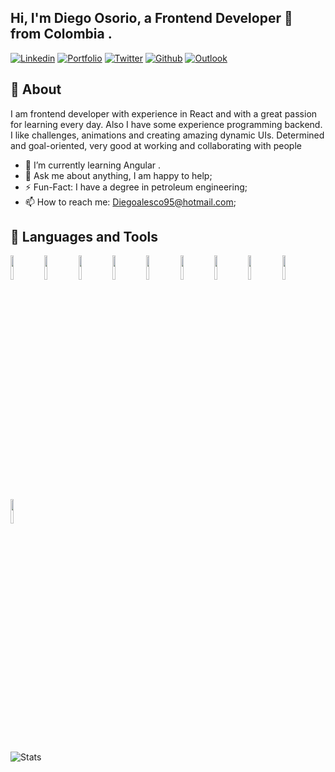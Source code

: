 ## Hi, I'm Diego Osorio, a Frontend Developer 🚀 from Colombia .

[![Linkedin](https://img.shields.io/badge/-LinkedIn-blue?style=flat&logo=Linkedin&logoColor=white)](https://www.linkedin.com/in/diegoalesco95/) [![Portfolio](https://img.shields.io/badge/-Portfolio-black?style=flat&logo=react&logoColor=white)](https://portfolio.diegoalesco95.vercel.app/) [![Twitter](https://img.shields.io/badge/-Twitter-00acee?style=flat&logo=Twitter&logoColor=white)](https://twitter.com/Diegoalesco95) [![Github](https://img.shields.io/badge/-Github-000?style=flat&logo=Github&logoColor=white)](https://github.com/Diegoalesco95) [![Outlook](https://img.shields.io/badge/-Outlook-0078D4?style=flat&logo=Microsoft-Outlook&logoColor=white)](mailto:diegoalesco95@hotmail.com)

## 🧐 About

I am  frontend developer with experience in React and with a great passion for learning every day. Also I have some experience programming backend. I like challenges, animations and creating amazing dynamic UIs. Determined and goal-oriented, very good at working and collaborating with people

- 🌱 I’m currently learning Angular .
- 💬 Ask me about anything, I am happy to help;
- ⚡️ Fun-Fact: I have a degree in petroleum engineering;
- 📫 How to reach me: Diegoalesco95@hotmail.com;

## 📌 Languages and Tools

<code><img width="10%" src="https://www.vectorlogo.zone/logos/w3_html5/w3_html5-ar21.svg"></code> <code><img width="10%" src="https://www.vectorlogo.zone/logos/sass-lang/sass-lang-ar21.svg"></code> <code><img width="10%" src="https://www.vectorlogo.zone/logos/tailwindcss/tailwindcss-ar21.svg"></code> 
<code><img width="10%" src="https://www.vectorlogo.zone/logos/javascript/javascript-ar21.svg"></code> <code><img width="10%" src="https://www.vectorlogo.zone/logos/reactjs/reactjs-ar21.svg"></code> <code><img width="10%" src="https://www.vectorlogo.zone/logos/angular/angular-ar21.svg"></code>
<code><img width="10%" src="https://www.vectorlogo.zone/logos/nodejs/nodejs-ar21.svg"></code> <code><img width="10%" src="https://www.vectorlogo.zone/logos/mongodb/mongodb-ar21.svg"></code> <code><img width="10%" src="https://www.vectorlogo.zone/logos/graphql/graphql-ar21.svg"></code> <code><img width="10%" src="https://www.vectorlogo.zone/logos/apollographql/apollographql-ar21.svg"></code>

![Stats](https://github-readme-stats.vercel.app/api?username=Diegoalesco95)

